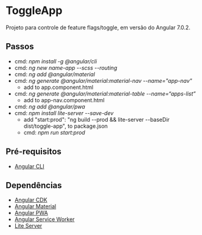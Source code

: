 # ToggleApp

Projeto para controle de feature flags/toggle, em versão do Angular 7.0.2.

## Passos

* cmd: _npm install -g @angular/cli_
* cmd: _ng new name-app --scss --routing_
* cmd: _ng add @angular/material_
* cmd: _ng generate @angular/material:material-nav --name="app-nav"_
  * add <app-nav></app-nav> to app.component.html
* cmd: _ng generate @angular/material:material-table --name=“apps-list”_
  * add <app-table></app-table> to app-nav.component.html
* cmd: _ng add @angular/pwa_
* cmd: _npm install lite-server --save-dev_
  * add "start:prod": "ng build --prod && lite-server --baseDir dist/toggle-app", to package.json
  * cmd: _npm run start:prod_

## Pré-requisitos

* [Angular CLI](https://www.npmjs.com/package/@angular/cli)

## Dependências

* [Angular CDK](https://www.npmjs.com/package/@angular/cdk)
* [Angular Material](https://www.npmjs.com/package/@angular/material)
* [Angular PWA](https://www.npmjs.com/package/@angular/pwa?activeTab=dependencies)
* [Angular Service Worker](https://www.npmjs.com/package/@angular/service-worker)
* [Lite Server](https://www.npmjs.com/package/lite-server)
